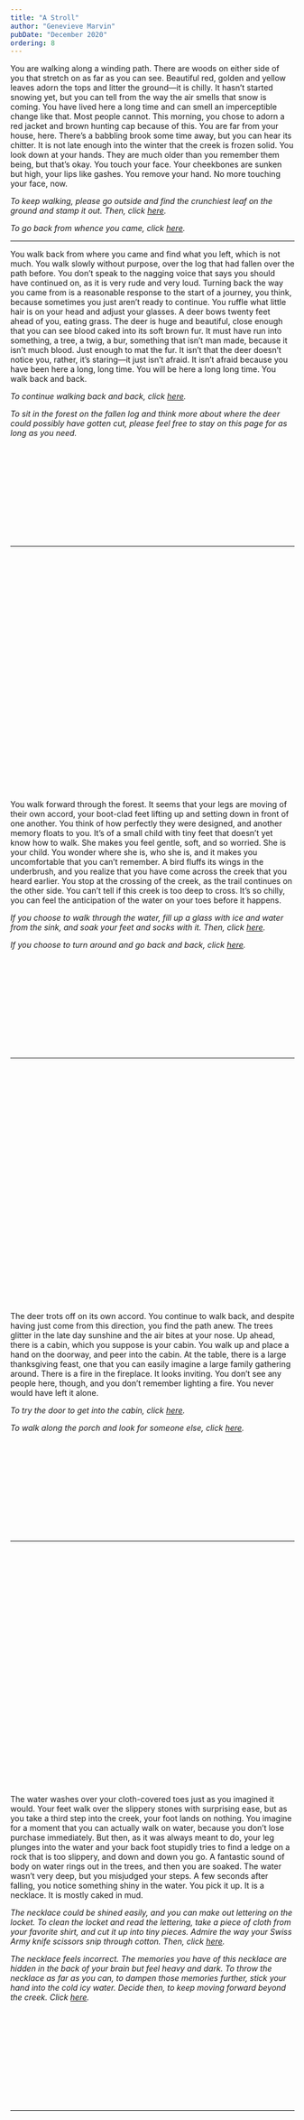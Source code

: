 ```yaml
---
title: "A Stroll"
author: "Genevieve Marvin"
pubDate: "December 2020"
ordering: 8
---
```


<style>
    hr:not(:first-of-type):not(:last-of-type) {
        margin-top: 12rem;
        margin-bottom: 28rem;
    }
</style>

<a name="0"></a>
You are walking along a winding path. There are woods on either side of you that stretch on as far as you can see. Beautiful red, golden and yellow leaves adorn the tops and litter the ground—it is chilly. It hasn’t started snowing yet, but you can tell from the way the air smells that snow is coming. You have lived here a long time and can smell an imperceptible change like that. Most people cannot. This morning, you chose to adorn a red jacket and brown hunting cap because of this. You are far from your house, here. There’s a babbling brook some time away, but you can hear its chitter. It is not late enough into the winter that the creek is frozen solid. You look down at your hands. They are much older than you remember them being, but that’s okay. You touch your face. Your cheekbones are sunken but high, your lips like gashes. You remove your hand. No more touching your face, now.

_To keep walking, please go outside and find the crunchiest leaf on the ground and stamp it out. Then, click [here](#2)._

_To go back from whence you came, click [here](#1)._

---

<a name="1"></a>
You walk back from where you came and find what you left, which is not much. You walk slowly without purpose, over the log that had fallen over the path before. You don’t speak to the nagging voice that says you should have continued on, as it is very rude and very loud. Turning back the way you came from is a reasonable response to the start of a journey, you think, because sometimes you just aren’t ready to continue. You ruffle what little hair is on your head and adjust your glasses. A deer bows twenty feet ahead of you, eating grass. The deer is huge and beautiful, close enough that you can see blood caked into its soft brown fur. It must have run into something, a tree, a twig, a bur, something that isn’t man made, because it isn’t much blood. Just enough to mat the fur. It isn’t that the deer doesn’t notice you, rather, it’s staring—it just isn’t afraid. It isn’t afraid because you have been here a long, long time. You will be here a long long time. You walk back and back.

_To continue walking back and back, click [here](#3)._

_To sit in the forest on the fallen log and think more about where the deer could possibly have gotten cut, please feel free to stay on this page for as long as you need._

---

<a name="2"></a>
You walk forward through the forest. It seems that your legs are moving of their own accord, your boot-clad feet lifting up and setting down in front of one another. You think of how perfectly they were designed, and another memory floats to you. It’s of a small child with tiny feet that doesn’t yet know how to walk. She makes you feel gentle, soft, and so worried. She is your child. You wonder where she is, who she is, and it makes you uncomfortable that you can’t remember. A bird fluffs its wings in the underbrush, and you realize that you have come across the creek that you heard earlier. You stop at the crossing of the creek, as the trail continues on the other side. You can’t tell if this creek is too deep to cross. It’s so chilly, you can feel the anticipation of the water on your toes before it happens.

_If you choose to walk through the water, fill up a glass with ice and water from the sink, and soak your feet and socks with it. Then, click [here](#4)._

_If you choose to turn around and go back and back, click [here](#1)._

---

<a name="3"></a>
The deer trots off on its own accord. You continue to walk back, and despite having just come from this direction, you find the path anew. The trees glitter in the late day sunshine and the air bites at your nose. Up ahead, there is a cabin, which you suppose is your cabin. You walk up and place a hand on the doorway, and peer into the cabin. At the table, there is a large thanksgiving feast, one that you can easily imagine a large family gathering around. There is a fire in the fireplace. It looks inviting. You don’t see any people here, though, and you don’t remember lighting a fire. You never would have left it alone.

_To try the door to get into the cabin,
click [here](#5)._

_To walk along the porch and look for someone else, click [here](#6)._

---

<a name="4"></a>
The water washes over your cloth-covered toes just as you imagined it would. Your feet walk over the slippery stones with surprising ease, but as you take a third step into the creek, your foot lands on nothing. You imagine for a moment that you can actually walk on water, because you don’t lose purchase immediately. But then, as it was always meant to do, your leg plunges into the water and your back foot stupidly tries to find a ledge on a rock that is too slippery, and down and down you go. A fantastic sound of body on water rings out in the trees, and then you are soaked. The water wasn’t very deep, but you misjudged your steps. A few seconds after falling, you notice something shiny in the water. You pick it up. It is a necklace. It is mostly caked in mud.

_The necklace could be shined easily, and you can make out lettering on the locket. To clean the locket and read the lettering, take a piece of cloth from your favorite shirt, and cut it up into tiny pieces. Admire the way your Swiss Army knife scissors snip through cotton. Then, click [here](#7)._

_The necklace feels incorrect. The memories you have of this necklace are hidden in the back of your brain but feel heavy and dark. To throw the necklace as far as you can, to dampen those memories further, stick your hand into the cold icy water. Decide then, to keep moving forward beyond the creek. Click [here](#8)._

---

<a name="5"></a>
Your hand reaches the door handle and as you are about to turn it, you are flooded with a great sense of belonging. You remember meals at this table. You can imagine what it was like, once, to have an established seat at this table filled with family. A wife that cooked the most gorgeous meals. It was a bit antiquated, but you decided a long time ago together that that would be what it was. As long as you did the dishes and promised to never try and bake bread again, it would be okay. You remember the feel of her lips on your temple, but you can’t remember her name. You search your memory for it, but not for long. You wonder about where she is, where the dog who curled up by the fireplace is, a hound dog. A young child as well, in a highchair, you think your daughter. She’s only two. Her name comes easily to you, as easily as her auburn hair and bright smart eyes. You think maybe they’re in there. Something makes the handle hard to turn and you peer into the house. You are met with your reflection.

_To study your reflection, know that it is not the reflection you remember having. The man staring back at you is an old man, with graying whisps of hair and skin stretched taught over a scalp filled with liver spots. Please question where the time went and hum your favorite tune. You do not have to turn to a page to accomplish this. Decide to walk on past the house, since all hope of entering is now futile. Click [here](#9)._

_To try the handle again, start this page over.
Your hand will reach out down to the door handle, and as you are about to turn it, you will be flooded with a great sense of belonging. You will never turn the handle. Feel free to read this page for as long as it takes to accept. Stay stuck in this memory forever, please, choose not to turn the page._

---

<a name="6"></a>
The porch is empty. Trees rustle from the wind. It feels, in this moment, that the whole world, or at least all that you know of the world, is empty. You have the sudden urge to scream out to make yourself known.

_To scream out and startle no one, here’s a thought puzzle from George Berkeley’s A Treatise Concerning the Principle of Human Knowledge: “If a tree falls in a forest and no one is around to hear it, does it make a sound?” Wonder about why you are alone in the woods on the porch of a cabin. Wonder why no animal comes here. Walk away from this place now and ponder the thought puzzle. Find a book and write down your thoughts and put them into an envelope and send it somewhere. If someone screamed in the forest, supposing that someone was alive, would any other living soul care to wonder why they were screaming? Click [here](#9)._

---

<a name="7"></a>
Annabelle is carved in a looping script along the locket. Your heart hurts for Annabelle, suddenly, and you remember that she’s your daughter. When did you have the time to have a daughter? The memories of her auburn hair in the sunshine float into your heart and flit away again, making you warm. You are standing in icy water, though, and when you think about your counterpart who birthed Annabelle, you come up blank. This tears at your stomach and makes fat tears roll down your cheeks and hit your lips with salty bitterness. The warmth that you felt for Annabelle darkens as you stare into the water.

_The warmth in your stomach darkens considerably. You have trouble remembering the good times you had with Annabelle. Suddenly there is the tangled hair and scraped knees and tears and screaming. So much screaming. It seems unlikely that a child could scream that much, that her throat might become barren after emitting such noise. Again, as you try to remember the counterpart that birthed her, you come up blank. You are left with the uncomfortable feeling that there was never a woman who Annabelle called mother. Or, at least, that that woman left when she was very young. Please take this information gently, or else find a book that holds all of your childhood memories and hope and tear up the pieces violently. I’m sorry it’s like this. I’m so sorry. Click [here](#9)._

---

<a name="8"></a>
Just beyond the creek, there is more forest. There’s nothing remarkable about this part of the forest. The leaves fall here just as they do everywhere else. Your boot catches on the root of a tree. You fall, and as you brace yourself, your hand grazes the branch and gashes open the palm. You expect blood to flow out.

_To tend to your hand, first find a good book and open it up and read it. Perhaps Octavia Butler, or Vonnegut. Cover to cover. Forget about this story. The next place where I can send you won’t bring you any joy or happiness. I have this page here so that you might take a deep breath and wonder why your hand isn’t bleeding and decide to stop thinking about why your hand isn’t bleeding. Think about Annabelle. Think about your lovely wife in the cabin._

Or, get up, keep walking, and click [here](#9).

---

<a name="9"></a>
You come to a clearing. The woods part for an old cemetery. The realization of what you’ve stumbled back to is immediate. The flesh on your skin rips at the seams and falls behind you as you stumble forward. The story began and ends at a spot about twenty yards ahead of you. Beyond the old graying, moss covered stones that say _Marvin_ and _Holmes_. You encourage your legs to move even though they seem stuck here. The cold is bone chilling, so cold that you fear that the weak bones in your arm might become brittle and snap. The light is fading, but even if it were pitch dark, you would know what it was. You have always known. You are met with three simple headstones, two well-worn patches of earth, and an empty grave.

![](/assets/zine/z4/A-Stroll.jpg)

This time, when you look at your hands, you are not shocked to see them withered away to a few patches of skin over bare bone. You believe the empty grave to be yours.

_To hold your face and try to make these headstones and the reality of them disappear, cover your eyes with your jacket. Realize that your jacket is with the rest of your skin, and that you must look. You have no choice. I asked you not to turn to this page, my love. Annabelle lived a good life with you. You must forgive me, and you must stop coming here like this. Now lay you down to sleep and rest my darling. Climb your tired bones into the empty grave and be with us. Close these pages now._

[Start over](#0)

<br>
<hr>
<br>
<div>
← <a href="/zine/z3/07-homewood-cemetery">back</a> /
<a href="/zine/z3">contents</a> /
<a href="/zine/z3/09-helpful-index-cards">forth</a> →
</div>
<br>